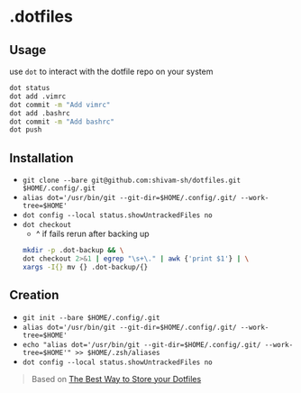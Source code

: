 # .dotfiles

## Usage
use `dot` to interact with the dotfile repo on your system
``` bash
dot status
dot add .vimrc
dot commit -m "Add vimrc"
dot add .bashrc
dot commit -m "Add bashrc"
dot push
```


## Installation
- `git clone --bare git@github.com:shivam-sh/dotfiles.git $HOME/.config/.git`
- `alias dot='/usr/bin/git --git-dir=$HOME/.config/.git/ --work-tree=$HOME'`
- `dot config --local status.showUntrackedFiles no`
- `dot checkout`
  - ^ if fails rerun after backing up
  ``` bash
  mkdir -p .dot-backup && \
  dot checkout 2>&1 | egrep "\s+\." | awk {'print $1'} | \
  xargs -I{} mv {} .dot-backup/{}
  ```



## Creation
- `git init --bare $HOME/.config/.git`
- `alias dot='/usr/bin/git --git-dir=$HOME/.config/.git/ --work-tree=$HOME'`
- `echo "alias dot='/usr/bin/git --git-dir=$HOME/.config/.git/ --work-tree=$HOME'" >> $HOME/.zsh/aliases`
- `dot config --local status.showUntrackedFiles no`



> Based on [The Best Way to Store your Dotfiles](https://www.atlassian.com/git/tutorials/dotfiles)
